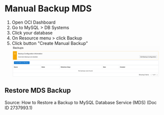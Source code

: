 # Manual Backup MDS
1. Open OCI Dashboard
2. Go to MySQL > DB Systems
3. Click your database
4. On Resource menu > click Backup
5. Click button "Create Manual Backup"
![Image of picture1](https://github.com/tripplea-sg/MySQL_Heatwave_Workshop/blob/main/Lab-5/Screenshot%202021-02-18%20at%206.19.41%20PM.png)
## Restore MDS Backup
Source: How to Restore a Backup to MySQL Database Service (MDS) (Doc ID 2737993.1)

